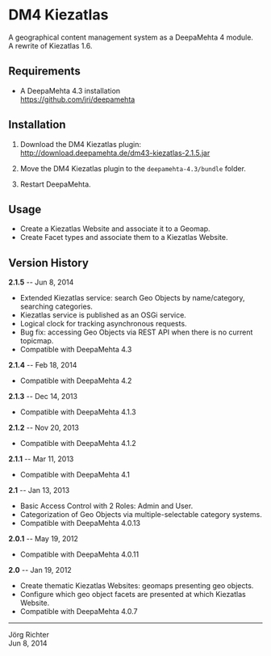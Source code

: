 
DM4 Kiezatlas
=============

A geographical content management system as a DeepaMehta 4 module.  
A rewrite of Kiezatlas 1.6.


Requirements
------------

* A DeepaMehta 4.3 installation  
  <https://github.com/jri/deepamehta>


Installation
------------

1. Download the DM4 Kiezatlas plugin:  
   <http://download.deepamehta.de/dm43-kiezatlas-2.1.5.jar>

2. Move the DM4 Kiezatlas plugin to the `deepamehta-4.3/bundle` folder.

3. Restart DeepaMehta.


Usage
-----

* Create a Kiezatlas Website and associate it to a Geomap.
* Create Facet types and associate them to a Kiezatlas Website.


Version History
---------------

**2.1.5** -- Jun 8, 2014

* Extended Kiezatlas service: search Geo Objects by name/category, searching categories.
* Kiezatlas service is published as an OSGi service.
* Logical clock for tracking asynchronous requests.
* Bug fix: accessing Geo Objects via REST API when there is no current topicmap.
* Compatible with DeepaMehta 4.3

**2.1.4** -- Feb 18, 2014

* Compatible with DeepaMehta 4.2

**2.1.3** -- Dec 14, 2013

* Compatible with DeepaMehta 4.1.3

**2.1.2** -- Nov 20, 2013

* Compatible with DeepaMehta 4.1.2

**2.1.1** -- Mar 11, 2013

* Compatible with DeepaMehta 4.1

**2.1** -- Jan 13, 2013

* Basic Access Control with 2 Roles: Admin and User.
* Categorization of Geo Objects via multiple-selectable category systems.
* Compatible with DeepaMehta 4.0.13

**2.0.1** -- May 19, 2012

* Compatible with DeepaMehta 4.0.11

**2.0** -- Jan 19, 2012

* Create thematic Kiezatlas Websites: geomaps presenting geo objects.
* Configure which geo object facets are presented at which Kiezatlas Website.
* Compatible with DeepaMehta 4.0.7


------------
Jörg Richter  
Jun 8, 2014
